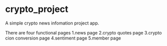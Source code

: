 # crypto_project

A simple crypto news infomation project app.

There are four functional pages
 1.news page
 2.crypto quotes page
 3.crypto cion conversion page
 4.sentiment  page
 5.member page

